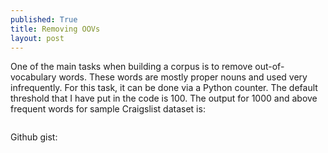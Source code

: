 ```yaml
---
published: True
title: Removing OOVs
layout: post
---
```


One of the main tasks when building a corpus is to remove out-of-vocabulary words. These words are mostly proper nouns and used very infrequently. For this task, it can be done via a Python counter. The default threshold that I have put in the code is 100. The output for 1000 and above frequent words for sample Craigslist dataset is:
 
```{'': 26506, '\n': 1451, 'to': 2304, 'a': 1313, 'the': 1649, 'and': 2496, 'for': 1032, 'of': 1146}
```


Github gist:

<script src="https://gist.github.com/adelra/bc6d88f63c91c06ff43799eebce4ef9c.js"></script>